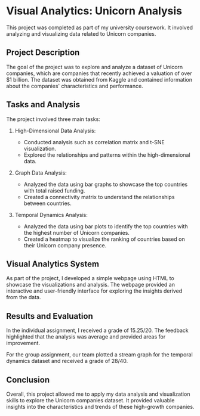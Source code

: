 # Visual Analytics: Unicorn Analysis

This project was completed as part of my university coursework. It involved analyzing and visualizing data related to Unicorn companies.

## Project Description

The goal of the project was to explore and analyze a dataset of Unicorn companies, which are companies that recently achieved a valuation of over $1 billion. The dataset was obtained from Kaggle and contained information about the companies' characteristics and performance.

## Tasks and Analysis

The project involved three main tasks:

1. High-Dimensional Data Analysis:
   - Conducted analysis such as correlation matrix and t-SNE visualization.
   - Explored the relationships and patterns within the high-dimensional data.

2. Graph Data Analysis:
   - Analyzed the data using bar graphs to showcase the top countries with total raised funding.
   - Created a connectivity matrix to understand the relationships between countries.

3. Temporal Dynamics Analysis:
   - Analyzed the data using bar plots to identify the top countries with the highest number of Unicorn companies.
   - Created a heatmap to visualize the ranking of countries based on their Unicorn company presence.

## Visual Analytics System

As part of the project, I developed a simple webpage using HTML to showcase the visualizations and analysis. The webpage provided an interactive and user-friendly interface for exploring the insights derived from the data.

## Results and Evaluation

In the individual assignment, I received a grade of 15.25/20. The feedback highlighted that the analysis was average and provided areas for improvement.

For the group assignment, our team plotted a stream graph for the temporal dynamics dataset and received a grade of 28/40.

## Conclusion

Overall, this project allowed me to apply my data analysis and visualization skills to explore the Unicorn companies dataset. It provided valuable insights into the characteristics and trends of these high-growth companies.

